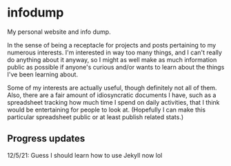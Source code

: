 # infodump

My personal website and info dump.

In the sense of being a receptacle for projects and posts pertaining to my numerous interests. I'm interested in way too many things, and I can't really do anything about it anyway, so I might as well make as much information public as possible if anyone's curious and/or wants to learn about the things I've been learning about.

Some of my interests are actually useful, though definitely not all of them. Also, there are a fair amount of idiosyncratic documents I have, such as a spreadsheet tracking how much time I spend on daily activities, that I think would be entertaining for people to look at. (Hopefully I can make this particular spreadsheet public or at least publish related stats.)

## Progress updates

12/5/21: Guess I should learn how to use Jekyll now lol
